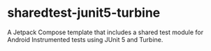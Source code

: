 # sharedtest-junit5-turbine
A Jetpack Compose template that includes a shared test module for Android Instrumented tests using JUnit 5 and Turbine.
